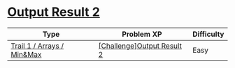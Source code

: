 # [Output Result 2](https://www.codetree.ai/trails/complete/curated-cards/challenge-reading-k201520)

|Type|Problem XP|Difficulty|
|---|---|---|
|[Trail 1 / Arrays / Min&Max](https://www.codetree.ai/trail-info/novice-low/)|[[Challenge]Output Result 2](https://www.codetree.ai/trails/complete/curated-cards/challenge-reading-k201520/)|Easy|

